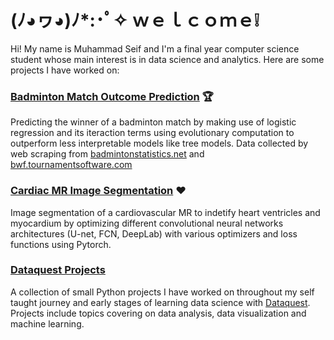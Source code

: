 # (ﾉ◕ヮ◕)ﾉ*:･ﾟ✧ ｗｅｌｃｏｍｅ❕ 

Hi! My name is Muhammad Seif and I'm a final year computer science student whose main interest is in data science and analytics. Here are some projects I have worked on:

### [Badminton Match Outcome Prediction](FP.ipynb) 🏆
Predicting the winner of a badminton match by making use of logistic regression and its iteraction terms using evolutionary computation to outperform less interpretable models like tree models. Data collected by web scraping from [badmintonstatistics.net](https://badmintonstatistics.net/) and [bwf.tournamentsoftware.com](https://bwf.tournamentsoftware.com/)

### [Cardiac MR Image Segmentation](NC_Project.ipynb) ❤️
Image segmentation of a cardiovascular MR to indetify heart ventricles and myocardium by optimizing different convolutional neural networks architectures (U-net, FCN, DeepLab) with various optimizers and loss functions using Pytorch.

### [Dataquest Projects](https://github.com/seifuntara/ds/tree/master/ml)
A collection of small Python projects I have worked on throughout my self taught journey and early stages of learning data science with [Dataquest](https://www.dataquest.io/). Projects include topics covering on data analysis, data visualization and machine learning.  




